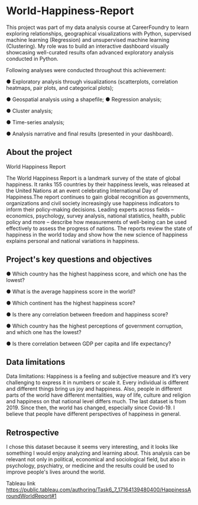 # World-Happiness-Report

This project was part of my data analysis course at CareerFoundry to learn exploring relationships, geographical visualizations  with Python, supervised machine learning (Regression) 
and unsupervised machine learning (Clustering). 
My role was to build an interactive dashboard visually showcasing well-curated results ofan advanced exploratory analysis conducted in Python.

Following analyses were conducted throughout this achievement:

● Exploratory analysis through visualizations (scatterplots, correlation heatmaps, pair plots, and
categorical plots);

● Geospatial analysis using a shapefile;
● Regression analysis;

● Cluster analysis;

● Time-series analysis;

● Analysis narrative and final results (presented in your dashboard).

## About the project

World Happiness Report

The World Happiness Report is a landmark survey of the state of global happiness. It ranks 155 countries by their happiness levels, was released at the United Nations at an event celebrating International Day of Happiness.The report continues to gain global recognition as governments, organizations and civil society increasingly use happiness indicators to inform their policy-making decisions. Leading experts across fields – economics, psychology, survey analysis, national statistics, health, public policy and more – describe how measurements of well-being can be used effectively to assess the progress of nations. The reports review the state of happiness in the world today and show how the new science of happiness explains personal and national variations in happiness.

## Project's key questions and objectives

● Which country has the highest happiness score, and which one has the lowest?

● What is the average happiness score in the world?

● Which continent has the highest happiness score?

● Is there any correlation between freedom and happiness score?

● Which country has the highest perceptions of government corruption, and which one has the lowest?

● Is there correlation between GDP per capita and life expectancy?

## Data limitations

Data limitations: Happiness is a feeling and subjective measure and it’s very challenging to express it in numbers or scale it. Every individual is different and different things bring us joy and happiness. Also, people in different parts of the world have different mentalities, way of life, culture and religion and happiness on that national level differs much. 
The last dataset is from 2019. Since then, the world has changed, especially since Covid-19. I believe that people have different perspectives of happiness in general.

## Retrospective

I chose this dataset because it seems very interesting, and it looks like something I would enjoy analyzing and learning about.
This analysis can be relevant not only in political, economical and sociological  field, but also in psychology, psychiatry, or medicine and the results could be used to improve people's lives around the world.

Tableau link https://public.tableau.com/authoring/Task6_7_17164139480400/HappinessAroundWorldReport#1


